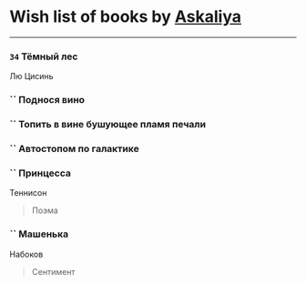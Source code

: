 # Wish list of books by [Askaliya](http://vk.com/id326783541)
---

### `34` Тёмный лес
Лю Цисинь

### `` Поднося вино

### `` Топить в вине бушующее пламя печали

### `` Автостопом по галактике

### `` Принцесса
Теннисон
> Поэма

### `` Машенька
Набоков
> Сентимент

